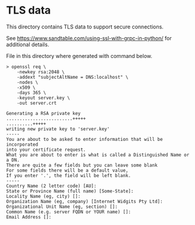 # TLS data

This directory contains TLS data to support secure connections.

See https://www.sandtable.com/using-ssl-with-grpc-in-python/ for
additional details.

File in this directory where generated with command below.

```
> openssl req \
    -newkey rsa:2048 \
    -addext "subjectAltName = DNS:localhost" \
    -nodes \
    -x509 \
    -days 365 \
    -keyout server.key \
    -out server.crt

Generating a RSA private key
.........................+++++
..........+++++
writing new private key to 'server.key'
-----
You are about to be asked to enter information that will be incorporated
into your certificate request.
What you are about to enter is what is called a Distinguished Name or a DN.
There are quite a few fields but you can leave some blank
For some fields there will be a default value,
If you enter '.', the field will be left blank.
-----
Country Name (2 letter code) [AU]:
State or Province Name (full name) [Some-State]:
Locality Name (eg, city) []:
Organization Name (eg, company) [Internet Widgits Pty Ltd]:
Organizational Unit Name (eg, section) []:
Common Name (e.g. server FQDN or YOUR name) []:
Email Address []:
```
